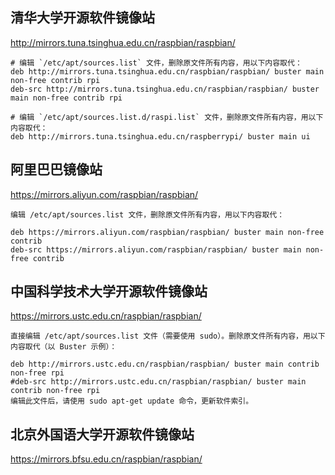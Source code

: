 ## 清华大学开源软件镜像站
http://mirrors.tuna.tsinghua.edu.cn/raspbian/raspbian/
```
# 编辑 `/etc/apt/sources.list` 文件，删除原文件所有内容，用以下内容取代：
deb http://mirrors.tuna.tsinghua.edu.cn/raspbian/raspbian/ buster main non-free contrib rpi
deb-src http://mirrors.tuna.tsinghua.edu.cn/raspbian/raspbian/ buster main non-free contrib rpi

# 编辑 `/etc/apt/sources.list.d/raspi.list` 文件，删除原文件所有内容，用以下内容取代：
deb http://mirrors.tuna.tsinghua.edu.cn/raspberrypi/ buster main ui
```

## 阿里巴巴镜像站
https://mirrors.aliyun.com/raspbian/raspbian/
```
编辑 /etc/apt/sources.list 文件，删除原文件所有内容，用以下内容取代：

deb https://mirrors.aliyun.com/raspbian/raspbian/ buster main non-free contrib
deb-src https://mirrors.aliyun.com/raspbian/raspbian/ buster main non-free contrib
```
## 中国科学技术大学开源软件镜像站
https://mirrors.ustc.edu.cn/raspbian/raspbian/
```
直接编辑 /etc/apt/sources.list 文件（需要使用 sudo）。删除原文件所有内容，用以下内容取代（以 Buster 示例）：

deb http://mirrors.ustc.edu.cn/raspbian/raspbian/ buster main contrib non-free rpi
#deb-src http://mirrors.ustc.edu.cn/raspbian/raspbian/ buster main contrib non-free rpi
编辑此文件后，请使用 sudo apt-get update 命令，更新软件索引。
```

## 北京外国语大学开源软件镜像站
https://mirrors.bfsu.edu.cn/raspbian/raspbian/
